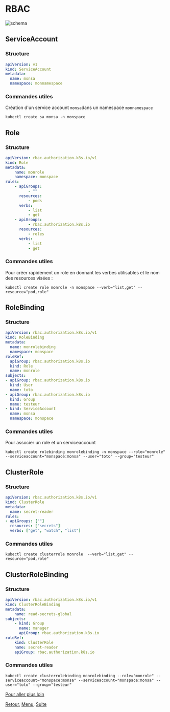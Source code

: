 # RBAC

![schema](https://obeyler.github.io/Formation-K8S/images/k8s-rbac.svg)

## ServiceAccount
### Structure
```yaml
apiVersion: v1
kind: ServiceAccount
metadata:
  name: monsa
  namespace: monnamespace
```
### Commandes utiles
Création d'un service account `monsa`dans un namespace `monnamespace`

```shell
kubectl create sa monsa -n monspace 
```

## Role
### Structure
```yaml
apiVersion: rbac.authorization.k8s.io/v1
kind: Role
metadata:
    name: monrole
    namespace: monspace
rules:
    - apiGroups:
          - ""
      resources:
          - pods
      verbs:
          - list
          - get
    - apiGroups:
          - rbac.authorization.k8s.io
      resources:
          - roles
      verbs:
          - list
          - get

```
### Commandes utiles
Pour créer rapidement un role en donnant les verbes utilisables et le nom des resources visées :
```shell
kubectl create role monrole -n monspace --verb="list,get" --resource="pod,role"
```
## RoleBinding

### Structure
```yaml
apiVersion: rbac.authorization.k8s.io/v1
kind: RoleBinding
metadata:
  name: monrolebinding
  namespace: monspace
roleRef:
  apiGroup: rbac.authorization.k8s.io
  kind: Role
  name: monrole
subjects:
- apiGroup: rbac.authorization.k8s.io
  kind: User
  name: toto
- apiGroup: rbac.authorization.k8s.io
  kind: Group
  name: testeur
- kind: ServiceAccount
  name: monsa
  namespace: monspace
```
### Commandes utiles
Pour associer un role et un serviceaccount
```shell
kubectl create rolebinding monrolebinding -n monspace --role="monrole" --serviceaccount="monspace:monsa" --user="toto" --group="testeur"
```
## ClusterRole
### Structure
```yaml
apiVersion: rbac.authorization.k8s.io/v1
kind: ClusterRole
metadata:
  name: secret-reader
rules:
- apiGroups: [""]
  resources: ["secrets"]
  verbs: ["get", "watch", "list"]
```
### Commandes utiles
```
kubectl create clusterrole monrole  --verb="list,get" --resource="pod,role"
```
## ClusterRoleBinding
### Structure
```yaml
apiVersion: rbac.authorization.k8s.io/v1
kind: ClusterRoleBinding
metadata:
    name: read-secrets-global
subjects:
    - kind: Group
      name: manager 
      apiGroup: rbac.authorization.k8s.io
roleRef:
    kind: ClusterRole
    name: secret-reader
    apiGroup: rbac.authorization.k8s.io
```
### Commandes utiles
```shell
kubectl create clusterrolebinding monrolebinding --role="monrole" --serviceaccount="monspace:monsa" --serviceaccount="monspace:monsa" --user="toto" --group="testeur"
```
[Pour aller plus loin ](../Exercices/Lab-003.md)

[Retour](https://obeyler.github.io/Formation-K8S/Chapitres/Securite.html), [Menu](https://obeyler.github.io/Formation-K8S/), [Suite](https://obeyler.github.io/Formation-K8S/Chapitres/SecurityContext.html)

